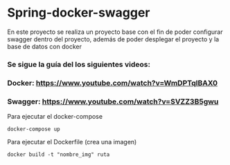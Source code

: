 # Spring-docker-swagger
En este proyecto se realiza un proyecto base con el fin de poder configurar swagger dentro del proyecto,
además de poder desplegar el proyecto y la base de datos con docker

### **Se sigue la guía del los siguientes videos:**
### Docker: https://www.youtube.com/watch?v=WmDPTqlBAX0
### Swagger: https://www.youtube.com/watch?v=SVZZ3B5gwu

Para ejecutar el docker-compose
```
docker-compose up
```
Para ejecutar el Dockerfile (crea una imagen)
```
docker build -t "nombre_img" ruta
```